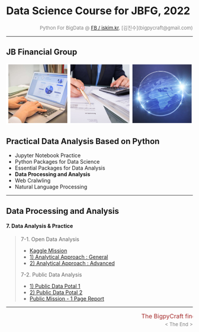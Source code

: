 # Data Science Course for JBFG, 2022

<div align='right'><font size=2 color='gray'>Python For BigData @ <font color='blue'><a href='https://www.facebook.com/jskim.kr'>FB / jskim.kr</a></font>, [김진수](bigpycraft@gmail.com)</font></div>
<hr>

## JB Financial Group

<img src="../images/img_main_front.png">

## Practical Data Analysis Based on Python
- Jupyter Notebook Practice
- Python Packages for Data Science
- Essential Packages for Data Analysis
- <b>Data Processing and Analysis</b>
- Web Cralwling
- Natural Language Processing

<hr>

## Data Processing and Analysis

#### 7. Data Analysis & Practice

> 7-1. Open Data Analysis  
> - [ Kaggle Mission                             ][D5100]
> - [ 1) Analytical Approach : General           ][D5110]
> - [ 2) Analytical Approach : Advanced          ][D5120]
> 
> 7-2. Public Data Analysis 
> - [ 1) Public Data Potal 1                     ][D5310]
> - [ 2) Public Data Potal 2                     ][D5320]
> - [ Public Mission - 1 Page Report             ][Q5330]


[Ready]:  #    "Getting Ready"


[D5100]:  https://htmlpreview.github.io/?https://github.com/bigpycraft/ds22-jbfg-mc/blob/master/notebook/html/BPC_D510_Kaggle_Titanic_Stat__Mission.html        "Go D5100"
[D5110]:  https://htmlpreview.github.io/?https://github.com/bigpycraft/ds22-jbfg-mc/blob/master/notebook/html/BPC_D511_Kaggle_Titanic_Stat_General.html         "Go D5110"
[D5120]:  https://htmlpreview.github.io/?https://github.com/bigpycraft/ds22-jbfg-mc/blob/master/notebook/html/BPC_D512_Kaggle_Titanic_Stat_Advanced_ver4.html   "Go D5120"
[D5310]:  https://htmlpreview.github.io/?https://github.com/bigpycraft/ds22-jbfg-mc/blob/master/notebook/html/BPC_D531_DataGoKr_노화빌딩_ver3.html              "Go D5310"
[D5320]:  https://htmlpreview.github.io/?https://github.com/bigpycraft/ds22-jbfg-mc/blob/master/notebook/html/BPC_D532_DataGoKr_범죄발생2020.html               "Go D5320"
[Q5330]:  https://htmlpreview.github.io/?https://github.com/bigpycraft/ds22-jbfg-mc/blob/master/notebook/html/BPC_D533_DataGoKr_CCTV현황_Mission.html           "Go Q5330"
[D5330]:  https://htmlpreview.github.io/?https://github.com/bigpycraft/ds22-jbfg-mc/blob/master/notebook/html/BPC_D533_DataGoKr_CCTV현황_ver2.html              "Go D5330"




[A1010]:  https://htmlpreview.github.io/?https://github.com/bigpycraft/ds22-jbfg-mc/blob/master/notebook/html/BPC_A101_Review_DataType.html                      "Go A1010"
[A1020]:  https://htmlpreview.github.io/?https://github.com/bigpycraft/ds22-jbfg-mc/blob/master/notebook/html/BPC_A102_Review_DataStructure.html                 "Go A1020"
[A1031]:  https://htmlpreview.github.io/?https://github.com/bigpycraft/ds22-jbfg-mc/blob/master/notebook/html/BPC_A103_Review_Function1_Basic.html               "Go A1031"
[A1032]:  https://htmlpreview.github.io/?https://github.com/bigpycraft/ds22-jbfg-mc/blob/master/notebook/html/BPC_A103_Review_Function2_Extension.html           "Go A1032"
[A1040]:  https://htmlpreview.github.io/?https://github.com/bigpycraft/ds22-jbfg-mc/blob/master/notebook/html/BPC_A104_Lambda_Internal_Functiion.html            "Go A1040"
[A1051]:  https://htmlpreview.github.io/?https://github.com/bigpycraft/ds22-jbfg-mc/blob/master/notebook/html/BPC_A105_Review_Class1_Basic.html                  "Go A1051"
[A1052]:  https://htmlpreview.github.io/?https://github.com/bigpycraft/ds22-jbfg-mc/blob/master/notebook/html/BPC_A105_Review_Class2_OOP.html                    "Go A1052"
[A1060]:  https://htmlpreview.github.io/?https://github.com/bigpycraft/ds22-jbfg-mc/blob/master/notebook/html/BPC_A106_Exceptions.html                           "Go A1060"

[A2010]:  https://htmlpreview.github.io/?https://github.com/bigpycraft/ds22-jbfg-mc/blob/master/notebook/html/BPC_A201_Algorithm_Practice_Lv1_Guess_Weekdays.html     "Go A2010"

[Q2020]:  https://htmlpreview.github.io/?https://github.com/bigpycraft/ds22-jbfg-mc/blob/master/notebook/html/BPC_A202_Algorithm_Practice_Lv2_Fibonacci-Quiz.html     "Go Q2020"
[A2020]:  https://htmlpreview.github.io/?https://github.com/bigpycraft/ds22-jbfg-mc/blob/master/notebook/html/BPC_A202_Algorithm_Practice_Lv2_Fibonacci-SCode.html    "Go A2020"

[Q2030]:  https://htmlpreview.github.io/?https://github.com/bigpycraft/ds22-jbfg-mc/blob/master/notebook/html/BPC_A203_Algorithm_Practice_Lv3_Stack-Quiz.html         "Go Q2030"
[A2030]:  https://htmlpreview.github.io/?https://github.com/bigpycraft/ds22-jbfg-mc/blob/master/notebook/html/BPC_A203_Algorithm_Practice_Lv3_Stack-SCode.html        "Go A2030"

[Q2040]:  https://htmlpreview.github.io/?https://github.com/bigpycraft/ds22-jbfg-mc/blob/master/notebook/html/BPC_A204_Algorithm_Practice_Lv3_Queue-Quiz.html         "Go Q2040"
[A2040]:  https://htmlpreview.github.io/?https://github.com/bigpycraft/ds22-jbfg-mc/blob/master/notebook/html/BPC_A204_Algorithm_Practice_Lv3_Queue-SCode.html        "Go A2040"


[A3010]:  https://htmlpreview.github.io/?https://github.com/bigpycraft/ds22-jbfg-mc/blob/master/notebook/html/BPC_A301_FileIO_Basic.html                     "Go A3010"
[A3020]:  https://htmlpreview.github.io/?https://github.com/bigpycraft/ds22-jbfg-mc/blob/master/notebook/html/BPC_A302_FileIO_OS-CMD.html                    "Go A3020"
[A3030]:  https://htmlpreview.github.io/?https://github.com/bigpycraft/ds22-jbfg-mc/blob/master/notebook/html/BPC_A303_Make_Module.html                      "Go A3030"
[A3040]:  https://htmlpreview.github.io/?https://github.com/bigpycraft/ds22-jbfg-mc/blob/master/notebook/html/BPC_A304_Builtin_Module.html                   "Go A3040"
[Q3050]:  https://htmlpreview.github.io/?https://github.com/bigpycraft/ds22-jbfg-mc/blob/master/notebook/html/BPC_A305_DateTIme_ver3-Quiz.html               "Go Q3050"
[A3050]:  https://htmlpreview.github.io/?https://github.com/bigpycraft/ds22-jbfg-mc/blob/master/notebook/html/BPC_A305_DateTIme_ver3.html                    "Go A3050"

[A3060]:  https://htmlpreview.github.io/?https://github.com/bigpycraft/ds22-jbfg-mc/blob/master/notebook/html/BPC_A306_Iterators.html                    "Go A3060"
[A3070]:  https://htmlpreview.github.io/?https://github.com/bigpycraft/ds22-jbfg-mc/blob/master/notebook/html/BPC_A307_Generator.html                    "Go A3070"
[A3100]:  https://htmlpreview.github.io/?https://github.com/bigpycraft/ds22-jbfg-mc/blob/master/notebook/html/BPC_A310_MFR-Quiz.html                         "Go A3100"
[A3110]:  https://htmlpreview.github.io/?https://github.com/bigpycraft/ds22-jbfg-mc/blob/master/notebook/html/BPC_A311_MFR_SCode.html                        "Go A3110"
[A3200]:  https://htmlpreview.github.io/?https://github.com/bigpycraft/ds22-jbfg-mc/blob/master/notebook/html/BPC_A320_JSON.html                             "Go A3200"
[Q3300]:  https://htmlpreview.github.io/?https://github.com/bigpycraft/ds22-jbfg-mc/blob/master/notebook/html/BPC_A330_RegEx.html                            "Go Q3300"
[A3302]:  https://htmlpreview.github.io/?https://github.com/bigpycraft/ds22-jbfg-mc/blob/master/notebook/html/BPC_A330_RegEx_ver2.html                       "Go A3302"
[A3303]:  https://htmlpreview.github.io/?https://github.com/bigpycraft/ds22-jbfg-mc/blob/master/notebook/html/BPC_A331_RegEx_ver3.html                       "Go A3303"


[B4100]:  https://htmlpreview.github.io/?https://github.com/bigpycraft/ds22-jbfg-mc/blob/master/notebook/html/BPC_B410_NumPy.html                       "Go B4010"
[B4110]:  https://htmlpreview.github.io/?https://github.com/bigpycraft/ds22-jbfg-mc/blob/master/notebook/html/BPC_B411_NumPy_Basics1.html               "Go B4110"
[B4120]:  https://htmlpreview.github.io/?https://github.com/bigpycraft/ds22-jbfg-mc/blob/master/notebook/html/BPC_B412_NumPy_Basics2.html               "Go B4120"
[B4130]:  https://htmlpreview.github.io/?https://github.com/bigpycraft/ds22-jbfg-mc/blob/master/notebook/html/BPC_B413_NumPy_Basics3.html               "Go B4130"

[B4150]:  https://htmlpreview.github.io/?https://github.com/bigpycraft/ds22-jbfg-mc/blob/master/notebook/html/BPC_B415_NumPy_Practice1.html             "Go B4150"
[B4160]:  https://htmlpreview.github.io/?https://github.com/bigpycraft/ds22-jbfg-mc/blob/master/notebook/html/BPC_B416_NumPy_Practice2.html             "Go B4160"

[B4210]:  https://htmlpreview.github.io/?https://github.com/bigpycraft/ds22-jbfg-mc/blob/master/notebook/html/BPC_B421_Pandas_Basics1.html              "Go B4210"
[B4220]:  https://htmlpreview.github.io/?https://github.com/bigpycraft/ds22-jbfg-mc/blob/master/notebook/html/BPC_B422_Pandas_Basics2.html              "Go B4220"
[B4230]:  https://htmlpreview.github.io/?https://github.com/bigpycraft/ds22-jbfg-mc/blob/master/notebook/html/BPC_B423_Pandas_Basics3.html              "Go B4230"
[B4240]:  https://htmlpreview.github.io/?https://github.com/bigpycraft/ds22-jbfg-mc/blob/master/notebook/html/BPC_B424_Pandas_Basics4.html              "Go B4240"
[B4250]:  https://htmlpreview.github.io/?https://github.com/bigpycraft/ds22-jbfg-mc/blob/master/notebook/html/BPC_B425_Pandas_Basics5.html              "Go B4250"
[B4260]:  https://htmlpreview.github.io/?https://github.com/bigpycraft/ds22-jbfg-mc/blob/master/notebook/html/BPC_B426_Pandas_Basics6.html              "Go B4260"

[B4291]:  https://htmlpreview.github.io/?https://github.com/bigpycraft/ds22-jbfg-mc/blob/master/notebook/html/BPC_B429_Pandas_Practice1.html            "Go B4291"
[B4292]:  https://htmlpreview.github.io/?https://github.com/bigpycraft/ds22-jbfg-mc/blob/master/notebook/html/BPC_B429_Pandas_Practice2.html            "Go B4292"
[B4293]:  https://htmlpreview.github.io/?https://github.com/bigpycraft/ds22-jbfg-mc/blob/master/notebook/html/BPC_B429_Pandas_Practice3.html            "Go B4293"

[B4300]:  https://htmlpreview.github.io/?https://github.com/bigpycraft/ds22-jbfg-mc/blob/master/notebook/html/BPC_B430_Matplotlib.html                  "Go B4300"
[B4301]:  https://htmlpreview.github.io/?https://github.com/bigpycraft/ds22-jbfg-mc/blob/master/notebook/html/BPC_B431_Matplotlib_Basic_Chart.html      "Go B4301"
[B4302]:  https://htmlpreview.github.io/?https://github.com/bigpycraft/ds22-jbfg-mc/blob/master/notebook/html/BPC_B432_Matplotlib_Color_Style.html      "Go B4302"
[B4303]:  https://htmlpreview.github.io/?https://github.com/bigpycraft/ds22-jbfg-mc/blob/master/notebook/html/BPC_B433_Matplotlib_Annotattion.html      "Go B4303"
[B4304]:  https://htmlpreview.github.io/?https://github.com/bigpycraft/ds22-jbfg-mc/blob/master/notebook/html/BPC_B434_Matplotlib_Seaborn_ver2.html     "Go B4304"
[B4305]:  https://htmlpreview.github.io/?https://github.com/bigpycraft/ds22-jbfg-mc/blob/master/notebook/html/BPC_B435_Matplotlib__Quiz_mission.html    "Go B4305"
[Q4305]:  https://github.com/bigpycraft/ds22-jbfg-mc/tree/main/Sect-D/quiz                                                                              "Go Q4305"
[Q4305-01]:  https://github.com/bigpycraft/ds22-jbfg-mc/tree/main/Sect-D/quiz/Q01_김은민_영화평점차트.ipynb                                             "Go Q4305-01"
[Q4305-02]:  https://github.com/bigpycraft/ds22-jbfg-mc/tree/main/Sect-D/quiz/Q02_최대훈_영화평점차트.ipynb                                             "Go Q4305-02"
[Q4305-03]:  https://github.com/bigpycraft/ds22-jbfg-mc/tree/main/Sect-D/quiz/Q03_김영목_영화평점차트.ipynb                                             "Go Q4305-03"
[Q4305-04]:  https://github.com/bigpycraft/ds22-jbfg-mc/tree/main/Sect-D/quiz/Q04_박성실_영화평점차트.ipynb                                             "Go Q4305-04"
[Q4305-05]:  https://github.com/bigpycraft/ds22-jbfg-mc/tree/main/Sect-D/quiz/Q05_정은지_영화평점차트.ipynb                                             "Go Q4305-05"
[Q4305-06]:  https://github.com/bigpycraft/ds22-jbfg-mc/tree/main/Sect-D/quiz/Q06_박동현_영화평점차트.ipynb                                             "Go Q4305-06"
[Q4305-07]:  https://github.com/bigpycraft/ds22-jbfg-mc/tree/main/Sect-D/quiz/Q07_박요온_영화평점차트.ipynb                                             "Go Q4305-07"
[Q4305-08]:  https://github.com/bigpycraft/ds22-jbfg-mc/tree/main/Sect-D/quiz/Q08_오승현_영화평점차트.ipynb                                             "Go Q4305-08"
[Q4305-09]:  https://github.com/bigpycraft/ds22-jbfg-mc/tree/main/Sect-D/quiz/Q09_한혜형_영화평점차트_v2.ipynb                                          "Go Q4305-09"
[Q4305-10]:  https://github.com/bigpycraft/ds22-jbfg-mc/tree/main/Sect-D/quiz/Q10_이건호_영화평점차트.ipynb                                             "Go Q4305-10"



<hr>
<marquee><font size=3 color='brown'>The BigpyCraft find the information to design valuable society with Technology & Craft.</font></marquee>
<div align='right'><font size=2 color='gray'> &lt; The End &gt; </font></div>

